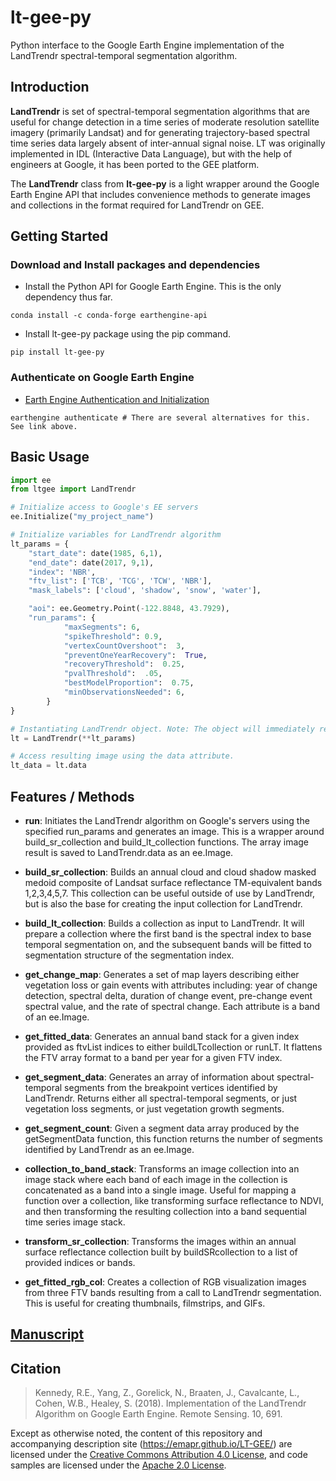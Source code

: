 # lt-gee-py
Python interface to the Google Earth Engine implementation of the LandTrendr spectral-temporal segmentation algorithm.

## Introduction

**LandTrendr** is set of spectral-temporal segmentation algorithms that are useful for change detection in a time series of moderate resolution satellite imagery (primarily Landsat) and for generating trajectory-based spectral time series data largely absent of inter-annual signal noise. LT was originally implemented in IDL (Interactive Data Language), but with the help of engineers at Google, it has been ported to the GEE platform.

The **LandTrendr** class from **lt-gee-py** is a light wrapper around the Google Earth Engine API that includes convenience methods to generate images and collections in the format required for LandTrendr on GEE. 

## Getting Started

### Download and Install packages and dependencies

- Install the Python API for Google Earth Engine. This is the only dependency thus far.

```
conda install -c conda-forge earthengine-api
```

- Install lt-gee-py package using the pip command.

```
pip install lt-gee-py
```

### Authenticate on Google Earth Engine

- [Earth Engine Authentication and Initialization](https://developers.google.com/earth-engine/guides/auth)

```
earthengine authenticate # There are several alternatives for this. See link above.
```

## Basic Usage

```python
import ee
from ltgee import LandTrendr

# Initialize access to Google's EE servers
ee.Initialize("my_project_name")

# Initialize variables for LandTrendr algorithm
lt_params = {
    "start_date": date(1985, 6,1),
    "end_date": date(2017, 9,1),
    "index": 'NBR',
    "ftv_list": ['TCB', 'TCG', 'TCW', 'NBR'],
    "mask_labels": ['cloud', 'shadow', 'snow', 'water'],

    "aoi": ee.Geometry.Point(-122.8848, 43.7929),
    "run_params": {
            "maxSegments": 6,
            "spikeThreshold": 0.9,
            "vertexCountOvershoot":  3,
            "preventOneYearRecovery":  True,
            "recoveryThreshold":  0.25,
            "pvalThreshold":  .05,
            "bestModelProportion":  0.75,
            "minObservationsNeeded": 6,
        }
}

# Instantiating LandTrendr object. Note: The object will immediately request to run the algorithm on Google's servers.
lt = LandTrendr(**lt_params)

# Access resulting image using the data attribute.
lt_data = lt.data
```

## Features / Methods

- **run**:
    Initiates the LandTrendr algorithm on Google's servers using the specified run_params and generates an image. This is a wrapper around build_sr_collection and build_lt_collection functions. The array image result is saved to LandTrendr.data as an ee.Image.

- **build_sr_collection**:
    Builds an annual cloud and cloud shadow masked medoid composite of Landsat surface reflectance TM-equivalent bands 1,2,3,4,5,7. This collection can be useful outside of use by LandTrendr, but is also the base for creating the input collection for LandTrendr.

- **build_lt_collection**:
    Builds a collection as input to LandTrendr. It will prepare a collection where the first band is the spectral index to base temporal segmentation on, and the subsequent bands will be fitted to segmentation structure of the segmentation index.

- **get_change_map**:
    Generates a set of map layers describing either vegetation loss or gain events with attributes including: year of change detection, spectral delta, duration of change event, pre-change event spectral value, and the rate of spectral change. Each attribute is a band of an ee.Image.

- **get_fitted_data**:
    Generates an annual band stack for a given index provided as ftvList indices to either buildLTcollection or runLT. It flattens the FTV array format to a band per year for a given FTV index.

- **get_segment_data**:
    Generates an array of information about spectral-temporal segments from the breakpoint vertices identified by LandTrendr. Returns either all spectral-temporal segments, or just vegetation loss segments, or just vegetation growth segments.

- **get_segment_count**:
    Given a segment data array produced by the getSegmentData function, this function returns the number of segments identified by LandTrendr as an ee.Image.

- **collection_to_band_stack**:
    Transforms an image collection into an image stack where each band of each image in the collection is concatenated as a band into a single image. Useful for mapping a function over a collection, like transforming surface reflectance to NDVI, and then transforming the resulting collection into a band sequential time series image stack.

- **transform_sr_collection**:
    Transforms the images within an annual surface reflectance collection built by buildSRcollection to a list of provided indices or bands.

- **get_fitted_rgb_col**:
    Creates a collection of RGB visualization images from three FTV bands resulting from a call to LandTrendr segmentation. This is useful for creating thumbnails, filmstrips, and GIFs.

## [Manuscript](http://www.mdpi.com/2072-4292/10/5/691) 

## Citation

>Kennedy, R.E., Yang, Z., Gorelick, N., Braaten, J., Cavalcante, L., Cohen, W.B., Healey, S. (2018). Implementation of the LandTrendr Algorithm on Google Earth Engine. Remote Sensing. 10, 691.

Except as otherwise noted, the content of this repository and accompanying description site (https://emapr.github.io/LT-GEE/) are licensed under the [Creative Commons Attribution 4.0 License](https://creativecommons.org/licenses/by/4.0/), and code samples are licensed under the [Apache 2.0 License](https://www.apache.org/licenses/LICENSE-2.0).

